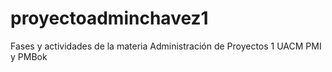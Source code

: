 # proyectoadminchavez1
Fases y actividades de la materia Administración de Proyectos 1 UACM PMI y PMBok
